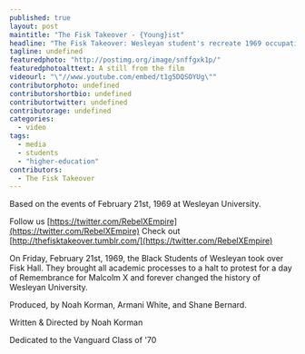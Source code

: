 ```yaml
---
published: true
layout: post
maintitle: "The Fisk Takeover - {Young}ist"
headline: "The Fisk Takeover: Wesleyan student's recreate 1969 occupation in short film"
tagline: undefined
featuredphoto: "http://postimg.org/image/snffgxk1p/"
featuredphotoalttext: A still from the film
videourl: "\"//www.youtube.com/embed/t1g5DQSOYUg\""
contributorphoto: undefined
contributorshortbio: undefined
contributortwitter: undefined
contributorage: undefined
categories: 
  - video
tags: 
  - media
  - students
  - "higher-education"
contributors: 
  - The Fisk Takeover
---
```


Based on the events of February 21st, 1969 at Wesleyan University.

Follow us [https://twitter.com/RebelXEmpire](https://twitter.com/RebelXEmpire)
Check out [http://thefisktakeover.tumblr.com/](https://twitter.com/RebelXEmpire)

On Friday, February 21st, 1969, the Black Students of Wesleyan took over Fisk Hall. They brought all academic processes to a halt to protest for a day of Remembrance for Malcolm X and forever changed the history of Wesleyan University.

Produced, by Noah Korman, Armani White, and Shane Bernard. 

Written & Directed by Noah Korman

Dedicated to the Vanguard Class of '70